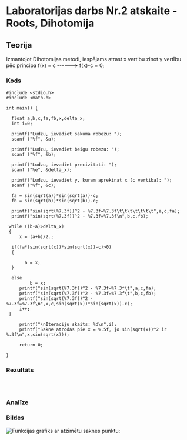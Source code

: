 <!-- https://help.github.com/en/github/writing-on-github/basic-writing-and-formatting-syntax -->
# Laboratorijas darbs Nr.2 atskaite - Roots, Dihotomija

## Teorija

Izmantojot Dihotomijas metodi, iespējams atrast x vertibu zinot y vertību pēc principa f(x) = c ------> f(x)-c = 0;

### Kods
```
#include <stdio.h>
#include <math.h>

int main() {

  float a,b,c,fa,fb,x,delta_x;
  int i=0;

  printf("Ludzu, ievadiet sakuma robezu: ");
  scanf ("%f", &a);

  printf("Ludzu, ievadiet beigu robezu: ");
  scanf ("%f", &b);

  printf("Ludzu, ievadiet precizitati: ");
  scanf ("%e", &delta_x);

  printf("Ludzu, ievadiet y, kuram aprekinat x (c vertiba): ");
  scanf ("%f", &c);

  fa = sin(sqrt(a))*sin(sqrt(a))-c;
  fb = sin(sqrt(b))*sin(sqrt(b))-c;

  printf("sin(sqrt(%7.3f))^2 - %7.3f=%7.3f\t\t\t\t\t\t\t",a,c,fa);
  printf("sin(sqrt(%7.3f))^2 - %7.3f=%7.3f\n",b,c,fb);

 while ((b-a)>delta_x)
 {
 	 x = (a+b)/2.;

  if(fa*(sin(sqrt(x))*sin(sqrt(x))-c)>0)
  {

	   a = x;
  }

  else
         b = x;
 	 printf("sin(sqrt(%7.3f))^2 - %7.3f=%7.3f\t",a,c,fa);
 	 printf("sin(sqrt(%7.3f))^2 - %7.3f=%7.3f\t",b,c,fb);
  	 printf("sin(sqrt(%7.3f))^2 - %7.3f=%7.3f\n",x,c,sin(sqrt(x))*sin(sqrt(x))-c);
   	 i++;
 }

	 printf("\nIteraciju skaits: %d\n",i);
	 printf("Sakne atrodas pie x = %.5f, jo sin(sqrt(x))^2 ir %.3f\n",x,sin(sqrt(x)));

	 return 0;

}

```

### Rezultāts
```



```

### Analīze


### Bildes
![Funkcijas grafiks ar atzīmētu saknes punktu:]()


